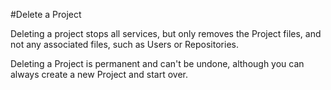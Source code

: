 #Delete a Project

Deleting a project stops all services, but only removes the Project files, and not any associated files, such as Users or Repositories.

Deleting a Project is permanent and can't be undone, although you can always create a new Project and start over.


